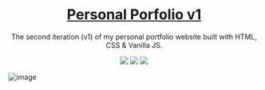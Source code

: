 <h1 align="center">
  <a href="https://aihab1.github.io/Portfolio-v1/">Personal Porfolio v1</a>
</h1>

<p align="center">The second iteration (v1) of my personal portfolio website built with HTML, CSS & Vanilla JS.</p>

<p align="center">
  <img src="https://img.shields.io/badge/HTML5-E34F26?style=for-the-badge&logo=html5&logoColor=white" />
  <img src="https://img.shields.io/badge/CSS3-1572B6?style=for-the-badge&logo=css3&logoColor=white" />
  <img src="https://img.shields.io/badge/JavaScript-323330?style=for-the-badge&logo=javascript&logoColor=F7DF1E" />
</p>

![image](https://user-images.githubusercontent.com/55903466/134334679-20a1114e-088b-41df-a1a3-dc03e8e16b7f.png)
